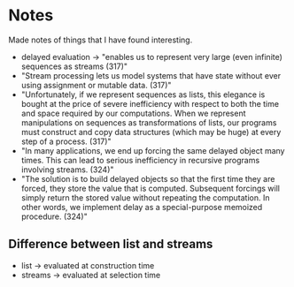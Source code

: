 # Notes

Made notes of things that I have found interesting.

* delayed evaluation -> "enables us to represent very large (even infinite) sequences as streams (317)"
* "Stream processing lets us model systems that have state without ever using assignment or mutable data. (317)"
* "Unfortunately, if we represent sequences as lists, this elegance is bought at the price of severe inefficiency with respect to both the time and space required by our computations. When we represent manipulations on sequences as transformations of lists, our programs must construct and copy data structures (which may be huge) at every step of a process. (317)"
* "In many applications, we end up forcing the same delayed object many times. This can lead to serious inefficiency in recursive programs involving streams. (324)"
* "The solution is to build delayed objects so that the first time they are forced, they store the value that is computed. Subsequent forcings will simply return the stored value without repeating the computation. In other words, we implement delay as a special-purpose memoized procedure. (324)"

## Difference between list and streams

* list -> evaluated at construction time
* streams -> evaluated at selection time
